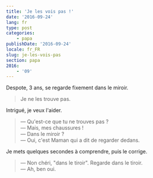 ```yaml
---
title: 'Je les vois pas !'
date: '2016-09-24'
lang: fr
type: post
categories:
    - papa
publishDate: '2016-09-24'
locale: fr_FR
slug: je-les-vois-pas
section: papa
2016:
    - '09'
---
```


Despote, 3 ans, se regarde fixement dans le miroir.

> Je ne les trouve pas.

<!--more-->

Intrigué, je veux l'aider.

> — Qu'est-ce que tu ne trouves pas ?  
> — Mais, mes chaussures !  
> — Dans le miroir ?  
> — Oui, c'est Maman qui a dit de regarder dedans.

Je mets quelques secondes à comprendre, puis le corrige.

> — Non chéri, "dans le tiroir". Regarde dans le tiroir.  
> — Ah, ben oui.